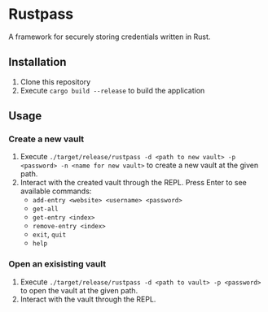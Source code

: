 # Rustpass

A framework for securely storing credentials written in Rust.

## Installation

1. Clone this repository
2. Execute `cargo build --release` to build the application

## Usage

### Create a new vault

1. Execute `./target/release/rustpass -d <path to new vault> -p <password> -n <name for new vault>` to create a new vault at the given path.
2. Interact with the created vault through the REPL. Press Enter to see available commands:
   - `add-entry <website> <username> <password>`
   - `get-all`
   - `get-entry <index>`
   - `remove-entry <index>`
   - `exit`, `quit`
   - `help`

### Open an exisisting vault

1. Execute `./target/release/rustpass -d <path to vault> -p <password>` to open the vault at the given path.
2. Interact with the vault through the REPL.

